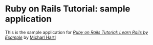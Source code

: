 # Ruby on Rails Tutorial: sample application

This is the sample application for
[*Ruby on Rails Tutorial: Learn Rails by Example*](http://railstutorial.org/)
by [Micharl Hartl](http://michaelhartl.com/)
